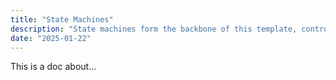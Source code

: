 ```yaml
---
title: "State Machines"
description: "State machines form the backbone of this template, controlling characters, NPCs, enemies, objects, and more. Each state focuses on a single behavior, allowing you to decide when and how states are activated."
date: "2025-01-22"
---
```


This is a doc about...